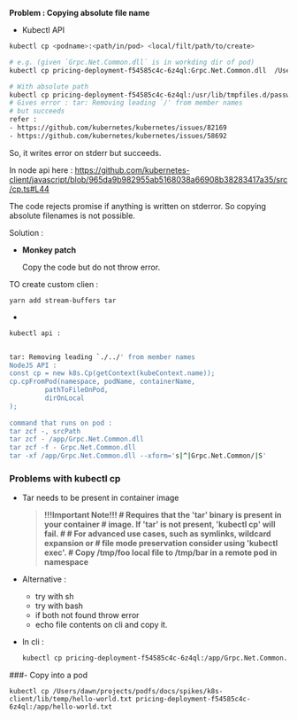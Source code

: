 **Problem : Copying absolute file name**

-  Kubectl API 

  ```bash
  kubectl cp <podname>:<path/in/pod> <local/filt/path/to/create>
  
  # e.g. (given `Grpc.Net.Common.dll` is in workding dir of pod)
  kubectl cp pricing-deployment-f54585c4c-6z4ql:Grpc.Net.Common.dll  /Users/dawn/temp.dll
  
  # With absolute path
  kubectl cp pricing-deployment-f54585c4c-6z4ql:/usr/lib/tmpfiles.d/passwd.conf  /Users/dawn/projects/podfs/docs/spikes/k8s-client/lib/temp/passwd.conf  
  # Gives error : tar: Removing leading `/' from member names
  # but succeeds
  refer : 
  - https://github.com/kubernetes/kubernetes/issues/82169
  - https://github.com/kubernetes/kubernetes/issues/58692
  
  ```

  So, it writes error on stderr but succeeds.

  In node api here : https://github.com/kubernetes-client/javascript/blob/965da9b982955ab5168038a66908b38283417a35/src/cp.ts#L44

  The code rejects promise if anything is written on stderror. So copying absolute filenames is not possible.

  Solution : 

  - **Monkey patch**

    Copy the code but do not throw error.

TO create custom clien : 

```
yarn add stream-buffers tar
```



- 

```bash
kubectl api : 


tar: Removing leading `./../' from member names
NodeJS API : 
const cp = new k8s.Cp(getContext(kubeContext.name));
cp.cpFromPod(namespace, podName, containerName, 
         pathToFileOnPod, 
         dirOnLocal
);
 
command that runs on pod : 
tar zcf -, srcPath 
tar zcf - /app/Grpc.Net.Common.dll 
tar zcf -f - Grpc.Net.Common.dll 
tar -xf /app/Grpc.Net.Common.dll --xform='s|^|Grpc.Net.Common/|S'
```







### Problems with kubectl cp

- Tar needs to be present in container image 

  > **!!!Important Note!!! # Requires that the 'tar' binary is present in your container # image. If 'tar' is not present, 'kubectl cp' will fail. # # For advanced use cases, such as symlinks, wildcard expansion or # file mode preservation consider using 'kubectl exec'. # Copy /tmp/foo local file to /tmp/bar in a remote pod in namespace**

- Alternative : 

  - try with sh
  - try with bash
  - if both not found throw error
  - echo file contents on cli and copy it.

- In cli : 

  ```bash
  kubectl cp pricing-deployment-f54585c4c-6z4ql:/app/Grpc.Net.Common.dll /Users/dawn/projects/podfs/docs/spikes/k8s-client/lib/temp/temp.dll
  
  ```

  

###- Copy into a pod

```
kubectl cp /Users/dawn/projects/podfs/docs/spikes/k8s-client/lib/temp/hello-world.txt pricing-deployment-f54585c4c-6z4ql:/app/hello-world.txt

```

